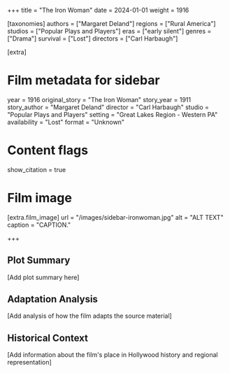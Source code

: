 +++
title = "The Iron Woman"
date = 2024-01-01
weight = 1916

[taxonomies]
authors = ["Margaret Deland"]
regions = ["Rural America"]
studios = ["Popular Plays and Players"]
eras = ["early silent"]
genres = ["Drama"]
survival = ["Lost"]
directors = ["Carl Harbaugh"]

[extra]
# Film metadata for sidebar
year = 1916
original_story = "The Iron Woman"
story_year = 1911
story_author = "Margaret Deland"
director = "Carl Harbaugh"
studio = "Popular Plays and Players"
setting = "Great Lakes Region - Western PA"
availability = "Lost"
format = "Unknown"

# Content flags
show_citation = true

# Film image
[extra.film_image]
url = "/images/sidebar-ironwoman.jpg"
alt = "ALT TEXT"
caption = "CAPTION."

+++

## Plot Summary

[Add plot summary here]

## Adaptation Analysis

[Add analysis of how the film adapts the source material]

## Historical Context

[Add information about the film's place in Hollywood history and regional representation]